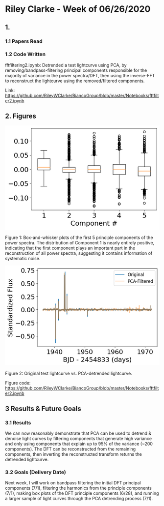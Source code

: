 # Riley Clarke - Week of 06/26/2020

## 1. 

### 1.1 Papers Read


### 1.2 Code Written

fftfiltering2.ipynb: Detrended a test lightcurve using PCA, by removing/bandpass-filtering principal components responsible for the majority of variance in the power spectra/DFT, 
then using the inverse-FFT to reconstruct the lightcurve using the removed/filtered components. 

Link: https://github.com/RileyWClarke/BiancoGroup/blob/master/Notebooks/fftfilter2.ipynb

## 2. Figures

![](Figures/box.png?raw=true)

Figure 1: Box-and-whisker plots of the first 5 principle components of the power spectra. The distribution of Component 1 is nearly entirely positive, indicating that the first component
plays an important part in the reconstruction of all power spectra, suggesting it contains information of systematic noise.

![](Figures/dftpca.png?raw=true)

Figure 2: Original test lightcurve vs. PCA-detrended lightcurve. 

Figure code: https://github.com/RileyWClarke/BiancoGroup/blob/master/Notebooks/fftfilter2.ipynb

## 3 Results & Future Goals

### 3.1 Results

We can now reasonably demonstrate that PCA can be used to detrend & denoise light curves by filtering components that generate high variance and 
only using components that explain up to 95% of the variance (~200 components). The DFT can be reconstructed from the remaining components, then 
inverting the reconstructed transform returns the detrended lightcurve. 

### 3.2 Goals (Delivery Date)

Next week, I will work on bandpass filtering the initial DFT principal components (7/1), filtering the harmonics from the principle components (7/1), making box plots of the 
DFT principle components (6/28), and running a larger sample of light curves through the PCA detrending process (7/1).
